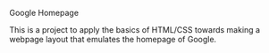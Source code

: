Google Homepage

This is a project to apply the basics of HTML/CSS towards making a webpage layout that emulates the homepage of Google.
